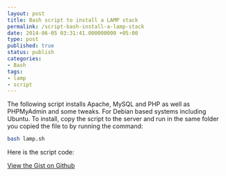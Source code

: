```yaml
---
layout: post
title: Bash script to install a LAMP stack
permalink: /script-bash-install-a-lamp-stack
date: 2014-06-05 03:31:41.000000000 +05:00
type: post
published: true
status: publish
categories:
- Bash
tags:
- lamp
- script
---
```


The following script installs Apache, MySQL and PHP as well as PHPMyAdmin and some tweaks. For Debian based systems including Ubuntu. To install, copy the script to the server and run in the same folder you copied the file to by running the command:

```bash
bash lamp.sh
```  

Here is the script code:

<script src="https://gist.github.com/aamnah/f03c266d715ed479eb46.js"></script>

[View the Gist on Github](https://gist.github.com/aamnah/f03c266d715ed479eb46)